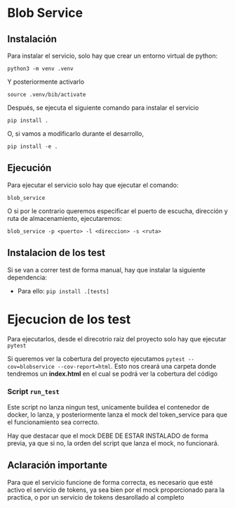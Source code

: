 # Blob Service

## Instalación

Para instalar el servicio, solo hay que crear un entorno virtual de python:

```
python3 -m venv .venv
```
Y posteriormente activarlo
```
source .venv/bib/activate
```

Después, se ejecuta el siguiente comando para instalar el servicio
```
pip install .
```

O, si vamos a modificarlo durante el desarrollo,

```
pip install -e .
```

## Ejecución

Para ejecutar el servicio solo hay que ejecutar el comando: 
```
blob_service 
```

O si por le contrario queremos especificar el puerto de escucha, dirección y ruta de almacenamiento, ejecutaremos: 
```
blob_service -p <puerto> -l <direccion> -s <ruta>
```

## Instalacion de los test

Si se van a correr test de forma manual, hay que instalar la siguiente dependencia:

- Para ello: `pip install .[tests]`

# Ejecucion de los test

Para ejecutarlos, desde el direcotrio raiz del proyecto solo hay que ejecutar `pytest` 

Si queremos ver la cobertura del proyecto ejecutamos `pytest --cov=blobservice --cov-report=html`. Esto nos creará una carpeta donde tendremos un __index.html__ en el cual se podrá ver
la cobertura del código

### Script `run_test`
Este script no lanza ningun test, unicamente buildea el contenedor de docker, lo lanza, y posteriormente lanza el mock del token_service para que el funcionamiento sea correcto. 

Hay que destacar que el mock DEBE DE ESTAR INSTALADO de forma previa, ya que si no, la orden del script que lanza el mock, no funcionará.

## Aclaración importante
Para que el servicio funcione de forma correcta, es necesario que esté activo el servicio de tokens, ya sea bien por el mock proporcionado para la practica, o por un servicio de tokens desarollado al completo

